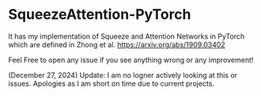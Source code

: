 # SqueezeAttention-PyTorch
It has my implementation of Squeeze and Attention Networks in PyTorch which are defined in Zhong et al. https://arxiv.org/abs/1909.03402

Feel Free to open any issue if you see anything wrong or any improvement!

(December 27, 2024) Update: I am no logner actively looking at this or issues. Apologies as I am short on time due to current projects.
